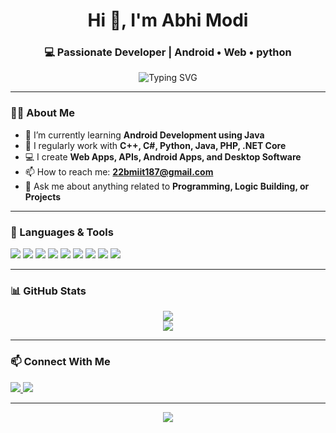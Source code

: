 <h1 align="center">Hi 👋, I'm Abhi Modi</h1>
<h3 align="center">💻 Passionate Developer | Android • Web • python</h3>

<p align="center">
  <img src="https://readme-typing-svg.demolab.com/?lines=Programmer%20by%20Passion;Full-Stack%20Developer;Love%20Coding%20and%20Learning&center=true&width=440&height=45&pause=1000" alt="Typing SVG" />
</p>

---

### 👨‍💻 About Me

- 🌱 I’m currently learning **Android Development using Java**  
- 🧠 I regularly work with **C++, C#, Python, Java, PHP, .NET Core**  
- 💻 I create **Web Apps, APIs, Android Apps, and Desktop Software**  
- 📫 How to reach me: **22bmiit187@gmail.com**  
- 💬 Ask me about anything related to **Programming, Logic Building, or Projects**

---

### 🚀 Languages & Tools

<p align="left">
  <img src="https://img.shields.io/badge/C%2B%2B-00599C?style=for-the-badge&logo=c%2B%2B&logoColor=white" />
  <img src="https://img.shields.io/badge/C%23-239120?style=for-the-badge&logo=c-sharp&logoColor=white" />
  <img src="https://img.shields.io/badge/Java-ED8B00?style=for-the-badge&logo=java&logoColor=white" />
  <img src="https://img.shields.io/badge/Python-3776AB?style=for-the-badge&logo=python&logoColor=white" />
  <img src="https://img.shields.io/badge/PHP-777BB4?style=for-the-badge&logo=php&logoColor=white" />
  <img src="https://img.shields.io/badge/.NET%20Core-512BD4?style=for-the-badge&logo=.net&logoColor=white" />
  <img src="https://img.shields.io/badge/HTML5-E34F26?style=for-the-badge&logo=html5&logoColor=white" />
  <img src="https://img.shields.io/badge/CSS3-1572B6?style=for-the-badge&logo=css3&logoColor=white" />
  <img src="https://img.shields.io/badge/JavaScript-F7DF1E?style=for-the-badge&logo=javascript&logoColor=black" />
</p>

---

### 📊 GitHub Stats

<p align="center">
  <img src="https://github-readme-stats.vercel.app/api?username=Abhi6505&show_icons=true&theme=radical" />
  <br />
  <img src="https://github-readme-streak-stats.herokuapp.com/?user=Abhi6505&theme=radical" />
</p>

---

### 📫 Connect With Me

<p>
  <a href="https://www.linkedin.com/in/Abhi Modi/" target="_blank">
    <img src="https://img.shields.io/badge/LinkedIn-blue?style=for-the-badge&logo=linkedin&logoColor=white" />
  </a>
  <a href="mailto:amodi2929@gmail.com">
    <img src="https://img.shields.io/badge/Gmail-red?style=for-the-badge&logo=gmail&logoColor=white" />
  </a>
</p>

---

<p align="center">
  <img src="https://komarev.com/ghpvc/?username=Abhi6505&label=Profile%20Views&color=0e75b6&style=flat" />
</p>
